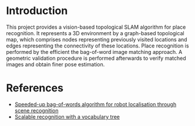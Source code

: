 # Introduction

This project provides a vision-based topological
SLAM algorithm for place recognition.
It represents a 3D environment by a
graph-based topological map, which comprises nodes
representing previously visited locations and edges representing
the connectivity of these locations. Place recognition is performed
by the efficient the bag-of-word
image matching approach. A geometric validation procedure is
performed afterwards to verify matched images and obtain finer
pose estimation. 

# References
- [Speeded-up bag-of-words
algorithm for robot localisation through scene recognition](https://ieeexplore.ieee.org/abstract/document/4762067)
- [Scalable recognition with a vocabulary
tree](https://ieeexplore.ieee.org/abstract/document/1641018)
